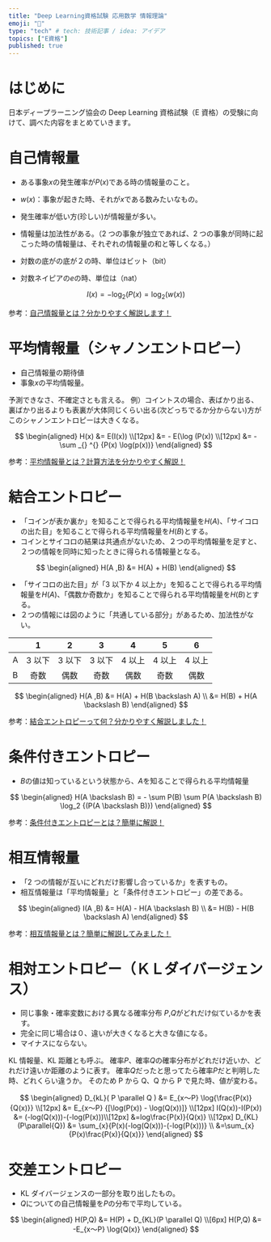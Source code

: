 ```yaml
---
title: "Deep Learning資格試験 応用数学 情報理論"
emoji: "👻"
type: "tech" # tech: 技術記事 / idea: アイデア
topics: ["E資格"]
published: true
---
```


# はじめに

日本ディープラーニング協会の Deep Learning 資格試験（E 資格）の受験に向けて、調べた内容をまとめていきます。

# 自己情報量

- ある事象$x$の発生確率が$P(x)$である時の情報量のこと。
- $w(x)$：事象が起きた時、それが$x$である数みたいなもの。
- 発生確率が低い方(珍しい)が情報量が多い。
- 情報量は加法性がある。（2 つの事象が独立であれば、2 つの事象が同時に起こった時の情報量は、それぞれの情報量の和と等しくなる。）

- 対数の底がの底が２の時、単位はビット（bit）
- 対数ネイピアの$e$の時、単位は（nat）

$$
  I(x) = - \log_2 {(P(x)} = \log_2{(w(x)) }
$$

参考：[自己情報量とは？分かりやすく解説します！](https://www.krrk0.com/amount-of-self-information/)

# 平均情報量（シャノンエントロピー）

- 自己情報量の期待値
- 事象$x$の平均情報量。

予測できなさ、不確定さとも言える。
例）コイントスの場合、表ばかり出る、裏ばかり出るよりも表裏が大体同じくらい出る(次どっちでるか分からない)方がこのシャノンエントロピーは大きくなる。

$$
\begin{aligned}
  H(x) &= E(I(x)) \\[12px]
     &= - E(\log (P(x)) \\[12px]
     &= - \sum _{} ^{} {P(x) \log(p(x))}
\end{aligned}
$$

参考：[平均情報量とは？計算方法を分かりやすく解説！](https://www.krrk0.com/average-amount-of-information/)

# 結合エントロピー

- 「コインが表か裏か」を知ることで得られる平均情報量を$H(A)$、「サイコロの出た目」を知ることで得られる平均情報量を$H(B)$とする。
- コインとサイコロの結果は共通点がないため、２つの平均情報量を足すと、２つの情報を同時に知ったときに得られる情報量となる。

$$
\begin{aligned}
  H(A ,B) &= H(A) + H(B)
\end{aligned}
$$

- 「サイコロの出た目」が「3 以下か 4 以上か」を知ることで得られる平均情報量を$H(A)$、「偶数か奇数か」を知ることで得られる平均情報量を$H(B)$とする。
- ２つの情報には図のように「共通している部分」があるため、加法性がない。

|     |   1    |   2    |   3    |   4    |   5    |   6    |
| :-- | :----: | :----: | :----: | :----: | :----: | :----: |
| A   | 3 以下 | 3 以下 | 3 以下 | 4 以上 | 4 以上 | 4 以上 |
| B   |  奇数  |  偶数  |  奇数  |  偶数  |  奇数  |  偶数  |

$$
\begin{aligned}
  H(A ,B) &= H(A) + H(B \backslash A) \\
  &= H(B) + H(A \backslash B)
\end{aligned}
$$

参考：[結合エントロピーって何？分かりやすく解説しました！](https://www.krrk0.com/joint-entropy/)

# 条件付きエントロピー

- $B$の値は知っているという状態から、$A$を知ることで得られる平均情報量

$$
\begin{aligned}
  H(A \backslash B) = - \sum P(B) \sum P(A \backslash B) \log_2 {(P(A \backslash B)})
\end{aligned}
$$

参考：[条件付きエントロピーとは？簡単に解説！](https://www.krrk0.com/conditional-entropy/)

# 相互情報量

- 「2 つの情報が互いにどれだけ影響し合っているか」を表すもの。
- 相互情報量は「平均情報量」と「条件付きエントロピー」の差である。

$$
\begin{aligned}
  I(A ,B) &= H(A) - H(A \backslash B) \\
  &= H(B) - H(B \backslash A)
\end{aligned}
$$

参考：[相互情報量とは？簡単に解説してみました！](https://www.krrk0.com/mutual-information/)

# 相対エントロピー（ＫＬダイバージェンス）

- 同じ事象・確率変数における異なる確率分布 $P$,$Q$がどれだけ似ているかを表す。
- 完全に同じ場合は０、違いが大きくなると大きな値になる。
- マイナスにならない。

KL 情報量、KL 距離とも呼ぶ。
確率$P$、確率$Q$の確率分布がどれだけ近いか、どれだけ遠いか距離のように表す。
確率$Q$だったと思ってたら確率$P$だと判明した時、どれくらい違うか。
そのため P から Q、Q から P で見た時、値が変わる。

$$
\begin{aligned}
  D_{kL}( P \parallel Q ) &= E_{x～P} \log{\frac{P(x)}{Q(x)}} \\[12px]
  &= E_{x～P} {[\log(P(x)) - \log(Q(x))]} \\[12px]
  I(Q(x))-I(P(x)) &= (-log(Q(x)))-(-log(P(x)))\\[12px]
  &=log\frac{P(x)}{Q(x)} \\[12px]
  D_{KL}(P\parallel{Q}) &= \sum_{x}{P(x)(-log(Q(x)))-(-log(P(x)))} \\
  &=\sum_{x}{P(x)\frac{P(x)}{Q(x)}}
\end{aligned}
$$

# 交差エントロピー

- KL ダイバージェンスの一部分を取り出したもの。
- $Q$についての自己情報量を$P$の分布で平均している。

$$
\begin{aligned}
  H(P,Q) &= H(P) + D_{KL}(P \parallel Q) \\[6px]
  H(P,Q) &= -E_{x～P} \log{Q(x)}
\end{aligned}
$$
